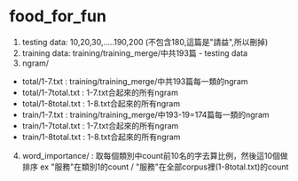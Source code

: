 # food_for_fun
1. testing data: 10,20,30,.....190,200 (不包含180,這篇是"請益",所以刪掉)
2. training data: training/training_merge/中共193篇 - testing data
3. ngram/
  + total/1-7.txt : training/training_merge/中共193篇每一類的ngram
  + total/1-7total.txt : 1-7.txt合起來的所有ngram
  + total/1-8total.txt : 1-8.txt合起來的所有ngram
  + train/1-7.txt : training/training_merge/中193-19=174篇每一類的ngram
  + train/1-7total.txt : 1-7.txt合起來的所有ngram
  + train/1-8total.txt : 1-8.txt合起來的所有ngram
4. word_importance/ : 取每個類別中count前10名的字去算比例，然後這10個做排序
   ex "服務"在類別1的count / "服務"在全部corpus裡(1-8total.txt)的count
